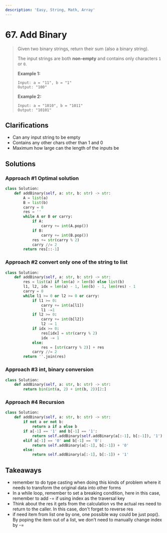 ```yaml
---
description: 'Easy, String, Math, Array'
---
```


# 67. Add Binary

> Given two binary strings, return their sum \(also a binary string\).
>
> The input strings are both **non-empty** and contains only characters `1` or `0`.
>
> **Example 1:**
>
> ```text
> Input: a = "11", b = "1"
> Output: "100"
> ```
>
> **Example 2:**
>
> ```text
> Input: a = "1010", b = "1011"
> Output: "10101"
> ```

## Clarifications

* Can any input string to be empty
* Contains any other chars other than 1 and 0
* Maximum how large can the length of the inputs be

## Solutions

### Approach \#1 Optimal solution

```python
class Solution:
    def addBinary(self, a: str, b: str) -> str:
        A = list(a)
        B = list(b)
        carry = 0
        res = ''
        while A or B or carry:
            if A:
                carry += int(A.pop())
            if B:
                carry += int(B.pop())
            res += str(carry % 2)
            carry //= 2          
        return res[::-1]
```

### Approach \#2 convert only one of the string to list

```python
class Solution:
    def addBinary(self, a: str, b: str) -> str:
        res = list(a) if len(a) > len(b) else list(b)
        l1, l2, idx = len(a) - 1, len(b) - 1, len(res) - 1
        carry = 0
        while l1 >= 0 or l2 >= 0 or carry:
            if l1 >= 0:
                carry += int(a[l1])
                l1 -=1
            if l2 >= 0:
                carry += int(b[l2])
                l2 -= 1
            if idx >= 0:
                res[idx] = str(carry % 2)
                idx -= 1
            else:
                res = [str(carry % 2)] + res
            carry //= 2
        return ''.join(res)
```

### Approach \#3 int, binary conversion

```python
class Solution:
    def addBinary(self, a: str, b: str) -> str:
        return bin(int(a, 2) + int(b, 2))[2:]
```

### Approach \#4 Recursion

```python
class Solution:
    def addBinary(self, a: str, b: str) -> str:
        if not a or not b:
            return a if a else b
        if a[-1] == '1' and b[-1] == '1':
            return self.addBinary(self.addBinary(a[:-1], b[:-1]), '1') + '0'
        elif a[-1] == '0' and b[-1] == '0':
            return self.addBinary(a[:-1], b[:-1]) + '0'
        else:
            return self.addBinary(a[:-1], b[:-1]) + '1'
```

## Takeaways

* remember to do type casting when doing this kinds of problem where it needs to transform the original data into other forms
* In a while loop, remember to set a breaking condition, here in this case, remember to add -= if using index as the traversal key
* Think about the res it gets from the calculation vs the actual res need to return to the caller. In this case, don't forget to reverse res
* if need item from list one by one, one possible way could be just pop\(\). By poping the item out of a list, we don't need to manually change index by -=

